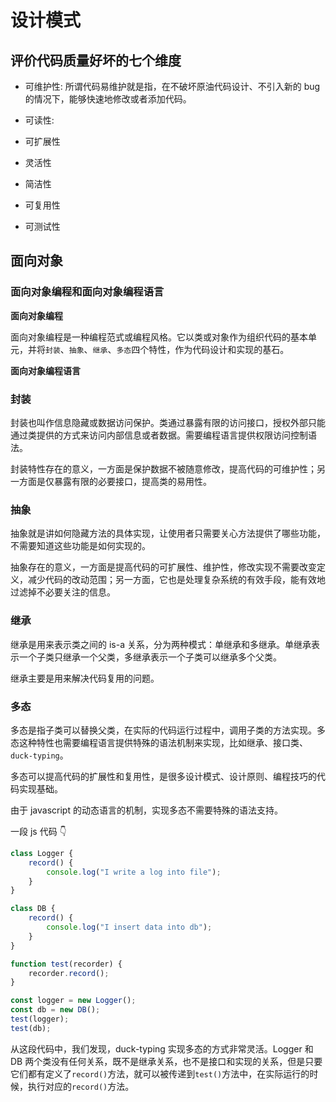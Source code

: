 # 设计模式

## 评价代码质量好坏的七个维度

-   可维护性: 所谓代码易维护就是指，在不破坏原油代码设计、不引入新的 bug 的情况下，能够快速地修改或者添加代码。

-   可读性:

-   可扩展性

-   灵活性

-   简洁性

-   可复用性

-   可测试性

## 面向对象

### 面向对象编程和面向对象编程语言

**面向对象编程**

面向对象编程是一种编程范式或编程风格。它以类或对象作为组织代码的基本单元，并将`封装`、`抽象`、`继承`、`多态`四个特性，作为代码设计和实现的基石。

**面向对象编程语言**

### 封装

封装也叫作信息隐藏或数据访问保护。类通过暴露有限的访问接口，授权外部只能通过类提供的方式来访问内部信息或者数据。需要编程语言提供权限访问控制语法。

封装特性存在的意义，一方面是保护数据不被随意修改，提高代码的可维护性；另一方面是仅暴露有限的必要接口，提高类的易用性。

### 抽象

抽象就是讲如何隐藏方法的具体实现，让使用者只需要关心方法提供了哪些功能，不需要知道这些功能是如何实现的。

抽象存在的意义，一方面是提高代码的可扩展性、维护性，修改实现不需要改变定义，减少代码的改动范围；另一方面，它也是处理复杂系统的有效手段，能有效地过滤掉不必要关注的信息。

### 继承

继承是用来表示类之间的 is-a 关系，分为两种模式：单继承和多继承。单继承表示一个子类只继承一个父类，多继承表示一个子类可以继承多个父类。

继承主要是用来解决代码复用的问题。

### 多态

多态是指子类可以替换父类，在实际的代码运行过程中，调用子类的方法实现。多态这种特性也需要编程语言提供特殊的语法机制来实现，比如继承、接口类、`duck-typing`。

多态可以提高代码的扩展性和复用性，是很多设计模式、设计原则、编程技巧的代码实现基础。

由于 javascript 的动态语言的机制，实现多态不需要特殊的语法支持。

一段 js 代码 👇

```js
class Logger {
	record() {
		console.log("I write a log into file");
	}
}

class DB {
	record() {
		console.log("I insert data into db");
	}
}

function test(recorder) {
	recorder.record();
}

const logger = new Logger();
const db = new DB();
test(logger);
test(db);
```

从这段代码中，我们发现，duck-typing 实现多态的方式非常灵活。Logger 和 DB 两个类没有任何关系，既不是继承关系，也不是接口和实现的关系，但是只要它们都有定义了`record()`方法，就可以被传递到`test()`方法中，在实际运行的时候，执行对应的`record()`方法。

